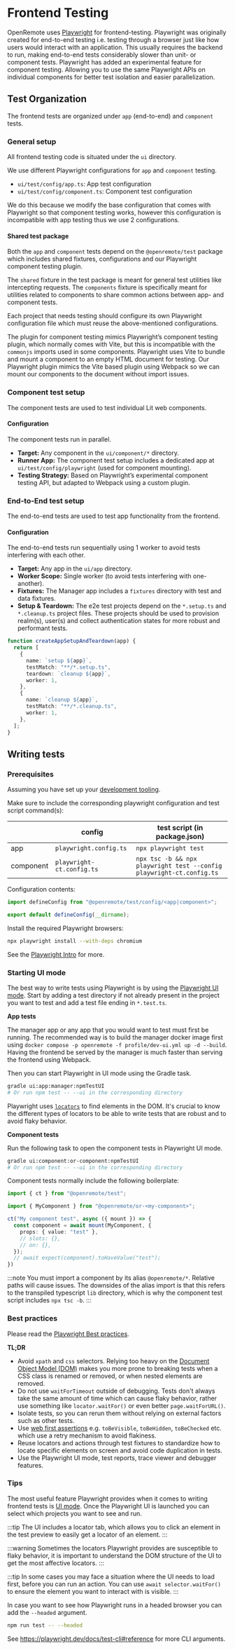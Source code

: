 # Frontend Testing

OpenRemote uses [Playwright](https://playwright.dev/) for frontend-testing. Playwright was originally created for end-to-end testing i.e. testing through a browser just like how users would interact with an application. This usually requires the backend to run, making end-to-end tests considerably slower than unit- or component tests. Playwright has added an experimental feature for component testing. Allowing you to use the same Playwright APIs on individual components for better test isolation and easier parallelization.

## Test Organization

The frontend tests are organized under `app` (end-to-end) and `component` tests.

### General setup

All frontend testing code is situated under the `ui` directory.

We use different Playwright configurations for `app` and `component` testing.

- `ui/test/config/app.ts`: App test configuration
- `ui/test/config/component.ts`: Component test configuration

We do this because we modify the base configuration that comes with Playwright so that component testing works, however this configuration is incompatible with app testing thus we use 2 configurations.

#### Shared test package

Both the `app` and `component` tests depend on the `@openremote/test` package which includes shared fixtures, configurations and our Playwright component testing plugin.

The `shared` fixture in the test package is meant for general test utilities like intercepting requests. The `components` fixture is specifically meant for utilities related to components to share common actions between app- and component tests.

Each project that needs testing should configure its own Playwright configuration file which must reuse the above-mentioned configurations.

The plugin for component testing mimics Playwright’s component testing plugin, which normally comes with Vite, but this is incompatible with the `commonjs` imports used in some components. Playwright uses Vite to bundle and mount a component to an empty HTML document for testing. Our Playwright plugin mimics the Vite based plugin using Webpack so we can mount our components to the document without import issues.

### Component test setup

The component tests are used to test individual Lit web components.

#### Configuration

The component tests run in parallel.

- **Target:** Any component in the `ui/component/*` directory.
- **Runner App:** The component test setup includes a dedicated app at `ui/test/config/playwright` (used for component mounting).
- **Testing Strategy:** Based on Playwright’s experimental component testing API, but adapted to Webpack using a custom plugin.

### End-to-End test setup

The end-to-end tests are used to test app functionality from the frontend.

#### Configuration

The end-to-end tests run sequentially using 1 worker to avoid tests interfering with each other.

- **Target:** Any app in the `ui/app` directory.
- **Worker Scope:** Single worker (to avoid tests interfering with one-another).
- **Fixtures:** The Manager app includes a `fixtures` directory with test and data fixtures.
- **Setup & Teardown:** The e2e test projects depend on the `*.setup.ts` and `*.cleanup.ts` project files. These projects should be used to provision realm(s), user(s) and collect authentication states for more robust and performant tests.

```ts
function createAppSetupAndTeardown(app) {
  return [
    {
      name: `setup ${app}`,
      testMatch: "**/*.setup.ts",
      teardown: `cleanup ${app}`,
      worker: 1,
    },
    {
      name: `cleanup ${app}`,
      testMatch: "**/*.cleanup.ts",
      worker: 1,
    },
  ];
}
```

## Writing tests

### Prerequisites

Assuming you have set up your [development tooling](preparing-the-environment#development-tooling).

Make sure to include the corresponding playwright configuration and test script command(s):

|           | config                    | test script (in package.json)                                        |
| --------- | ------------------------- | -------------------------------------------------------------------- |
| app       | `playwright.config.ts`    | `npx playwright test`                                                |
| component | `playwright-ct.config.ts` | `npx tsc -b && npx playwright test --config playwright-ct.config.ts` |

Configuration contents:

```ts
import defineConfig from "@openremote/test/config/<app|component>";

export default defineConfig(__dirname);
```

Install the required Playwright browsers:

```sh
npx playwright install --with-deps chromium
```

See the [Playwright Intro](https://playwright.dev/docs/intro) for more.

### Starting UI mode

The best way to write tests using Playwright is by using the [Playwright UI mode](https://playwright.dev/docs/test-ui-mode). Start by adding a test directory if not already present in the project you want to test and add a test file ending in `*.test.ts`.

**App tests**

The manager app or any app that you would want to test must first be running. The recommended way is to build the manager docker image first using `docker compose -p openremote -f profile/dev-ui.yml up -d --build`. Having the frontend be served by the manager is much faster than serving the frontend using Webpack.

Then you can start Playwright in UI mode using the Gradle task.

```sh
gradle ui:app:manager:npmTestUI
# Or run npm test -- --ui in the corresponding directory
```

Playwright uses [`locators`](https://playwright.dev/docs/locators) to find elements in the DOM. It's crucial to know the different types of locators to be able to write tests that are robust and to avoid flaky behavior.

**Component tests**

Run the following task to open the component tests in Playwright UI mode.

```sh
gradle ui:component:or-component:npmTestUI
# Or run npm test -- --ui in the corresponding directory
```

Component tests normally include the following boilerplate:

```ts
import { ct } from "@openremote/test";

import { MyComponent } from "@openremote/or-<my-component>";

ct("My component test", async ({ mount }) => {
  const component = await mount(MyComponent, {
    props: { value: "test" },
    // slots: {},
    // on: {},
  });
  // await expect(component).toHaveValue("test");
})
```

:::note
You must import a component by its alias `@openremote/*`. Relative paths will cause issues. The downsides of the alias import is that this refers to the transpiled typescript `lib` directory, which is why the component test script includes `npx tsc -b`.
:::

### Best practices

Please read the [Playwright Best practices](https://playwright.dev/docs/best-practices).

**TL;DR**
- Avoid `xpath` and `css` selectors. Relying too heavy on the [Document Object Model (DOM)](https://developer.mozilla.org/en-US/docs/Web/API/Document_Object_Model) makes you more prone to breaking tests when a CSS class is renamed or removed, or when nested elements are removed.
- Do not use `waitForTimeout` outside of debugging. Tests don't always take the same amount of time which can cause flaky behavior, rather use something like `locator.waitFor()` or even better `page.waitForURL()`.
- Isolate tests, so you can rerun them without relying on external factors such as other tests.
- Use [web first assertions](https://playwright.dev/docs/test-assertions) e.g. `toBeVisible`, `toBeHidden`, `toBeChecked` etc. which use a retry mechanism to avoid flakiness.
- Reuse locators and actions through test fixtures to standardize how to locate specific elements on screen and avoid code duplication in tests.
- Use the Playwright UI mode, test reports, trace viewer and debugger features.
<!-- - Enable multiple browsers (see playwright UI checkboxes) -->

### Tips

The most useful feature Playwright provides when it comes to writing frontend tests is [UI mode](https://playwright.dev/docs/test-ui-mode). Once the Playwright UI is launched you can select which projects you want to see and run.

:::tip
The UI includes a locator tab, which allows you to click an element in the test preview to easily get a locator of an element.
:::

:::warning
Sometimes the locators Playwright provides are susceptible to flaky behavior, it is important to understand the DOM structure of the UI to get the most affective locators.
:::

:::tip
In some cases you may face a situation where the UI needs to load first, before you can run an action. You can use `await selector.waitFor()` to ensure the element you want to interact with is visible.
:::

In case you want to see how Playwright runs in a headed browser you can add the `--headed` argument.

```sh
npm run test -- --headed
```

See https://playwright.dev/docs/test-cli#reference for more CLI arguments.
